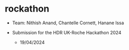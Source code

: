 # rockathon

- Team: Nithish Anand, Chantelle Cornett, Hanane Issa

- Submission for the HDR UK-Roche Hackathon 2024
  - 19/04/2024
